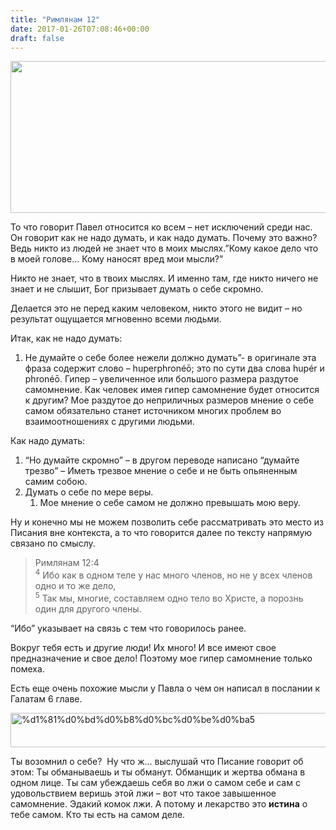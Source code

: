```yaml
---
title: "Римлянам 12"
date: 2017-01-26T07:08:46+00:00
draft: false
---
```


[<img loading="lazy" class="wp-image-98 alignnone size-full" src="https://i0.wp.com/wordstudy.eu/wp-content/uploads/2017/01/wp-1485411479126.png?resize=1000%2C243" alt="" width="1000" height="243" srcset="https://i0.wp.com/wordstudy.eu/wp-content/uploads/2017/01/wp-1485411479126.png?w=1000 1000w, https://i0.wp.com/wordstudy.eu/wp-content/uploads/2017/01/wp-1485411479126.png?resize=300%2C73 300w, https://i0.wp.com/wordstudy.eu/wp-content/uploads/2017/01/wp-1485411479126.png?resize=768%2C187 768w" sizes="(max-width: 1000px) 100vw, 1000px" data-recalc-dims="1" />][1]

То что говорит Павел относится ко всем &#8211; нет исключений среди нас. Он говорит как не надо думать, и как надо думать. Почему это важно? Ведь никто из людей не знает что в моих мыслях.&#8221;Кому какое дело что в моей голове&#8230; Кому наносят вред мои мысли?&#8221;

Никто не знает, что в твоих мыслях. И именно там, где никто ничего не знает и не слышит, Бог призывает думать о себе скромно.

Делается это не перед каким человеком, никто этого не видит &#8211; но результат ощущается мгновенно всеми людьми.

Итак, как не надо думать:

  1. Не думайте о себе более нежели должно думать&#8221;- в оригинале эта фраза содержит слово &#8211; huperphronéō; это по сути два слова hupér и phronéō. Гипер &#8211; увеличенное или большого размера раздутое самомнение. Как человек имея гипер самомнение будет относится к другим? Мое раздутое до неприличных размеров мнение о себе самом обязательно станет источником многих проблем во взаимоотношениях с другими людьми.

Как надо думать:

  1. &#8220;Но думайте скромно&#8221; &#8211; в другом переводе написано &#8220;думайте трезво&#8221; &#8211; Иметь трезвое мнение о себе и не быть опьяненным самим собою.
  2. Думать о себе по мере веры. 
      1. Мое мнение о себе самом не должно превышать мою веру.

Ну и конечно мы не можем позволить себе рассматривать это место из Писания вне контекста, а то что говорится далее по тексту напрямую связано по смыслу.

> Римлянам 12:4  
> <sup>4</sup> Ибо как в одном теле у нас много членов, но не у всех членов одно и то же дело,  
> <sup>5</sup> Так мы, многие, составляем одно тело во Христе, а порознь один для другого члены.

  
&#8220;Ибо&#8221; указывает на связь с тем что говорилось ранее.

Вокруг тебя есть и другие люди! Их много! И все имеют свое предназначение и свое дело! Поэтому мое гипер самомнение только помеха.

Есть еще очень похожие мысли у Павла о чем он написал в послании к Галатам 6 главе.

<img loading="lazy" class="alignnone size-full wp-image-106" src="https://i2.wp.com/wordstudy.eu/wp-content/uploads/2017/01/d181d0bdd0b8d0bcd0bed0ba5.png?resize=679%2C55" alt="%d1%81%d0%bd%d0%b8%d0%bc%d0%be%d0%ba5" width="679" height="55" srcset="https://i2.wp.com/wordstudy.eu/wp-content/uploads/2017/01/d181d0bdd0b8d0bcd0bed0ba5.png?w=679 679w, https://i2.wp.com/wordstudy.eu/wp-content/uploads/2017/01/d181d0bdd0b8d0bcd0bed0ba5.png?resize=300%2C24 300w" sizes="(max-width: 679px) 100vw, 679px" data-recalc-dims="1" /> 

Ты возомнил о себе?  Ну что ж&#8230; выслушай что Писание говорит об этом: Ты обманываешь и ты обманут. Обманщик и жертва обмана в одном лице. Ты сам убеждаешь себя во лжи о самом себе и сам с удовольствием веришь этой лжи &#8211; вот что такое завышенное самомнение. Эдакий комок лжи. А потому и лекарство это **истина** о тебе самом. Кто ты есть на самом деле.

&nbsp;

 [1]: https://i0.wp.com/wordstudy.eu/wp-content/uploads/2017/01/wp-1485411479126.png